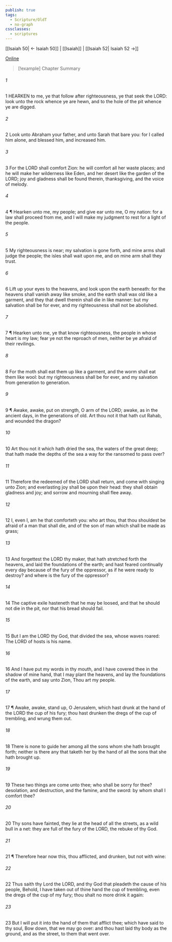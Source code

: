 ```yaml
---
publish: true
tags:
  - Scripture/OldT
  - no-graph
cssclasses:
  - scriptures
---
```

[[Isaiah 50| ← Isaiah 50]] | [[Isaiah]] | [[Isaiah 52| Isaiah 52 →]]

[Online](https://churchofjesuschrist.org/study/scriptures/ot/isa/51?lang=eng)

>[!example] Chapter Summary
>
###### 1
1 HEARKEN to me, ye that follow after righteousness, ye that seek the LORD: look unto the rock whence ye are hewn, and to the hole of the pit whence ye are digged.
###### 2
2 Look unto Abraham your father, and unto Sarah that bare you: for I called him alone, and blessed him, and increased him.
###### 3
3 For the LORD shall comfort Zion: he will comfort all her waste places; and he will make her wilderness like Eden, and her desert like the garden of the LORD; joy and gladness shall be found therein, thanksgiving, and the voice of melody.
###### 4
4 ¶ Hearken unto me, my people; and give ear unto me, O my nation: for a law shall proceed from me, and I will make my judgment to rest for a light of the people.
###### 5
5 My righteousness is near; my salvation is gone forth, and mine arms shall judge the people; the isles shall wait upon me, and on mine arm shall they trust.
###### 6
6 Lift up your eyes to the heavens, and look upon the earth beneath: for the heavens shall vanish away like smoke, and the earth shall wax old like a garment, and they that dwell therein shall die in like manner: but my salvation shall be for ever, and my righteousness shall not be abolished.
###### 7
7 ¶ Hearken unto me, ye that know righteousness, the people in whose heart is my law; fear ye not the reproach of men, neither be ye afraid of their revilings.
###### 8
8 For the moth shall eat them up like a garment, and the worm shall eat them like wool: but my righteousness shall be for ever, and my salvation from generation to generation.
###### 9
9 ¶ Awake, awake, put on strength, O arm of the LORD; awake, as in the ancient days, in the generations of old.  Art thou not it that hath cut Rahab, and wounded the dragon?
###### 10
10 Art thou not it which hath dried the sea, the waters of the great deep; that hath made the depths of the sea a way for the ransomed to pass over?
###### 11
11 Therefore the redeemed of the LORD shall return, and come with singing unto Zion; and everlasting joy shall be upon their head: they shall obtain gladness and joy; and sorrow and mourning shall flee away.
###### 12
12 I, even I, am he that comforteth you: who art thou, that thou shouldest be afraid of a man that shall die, and of the son of man which shall be made as grass;
###### 13
13 And forgettest the LORD thy maker, that hath stretched forth the heavens, and laid the foundations of the earth; and hast feared continually every day because of the fury of the oppressor, as if he were ready to destroy?  and where is the fury of the oppressor?
###### 14
14 The captive exile hasteneth that he may be loosed, and that he should not die in the pit, nor that his bread should fail.
###### 15
15 But I am the LORD thy God, that divided the sea, whose waves roared: The LORD of hosts is his name.
###### 16
16 And I have put my words in thy mouth, and I have covered thee in the shadow of mine hand, that I may plant the heavens, and lay the foundations of the earth, and say unto Zion, Thou art my people.
###### 17
17 ¶ Awake, awake, stand up, O Jerusalem, which hast drunk at the hand of the LORD the cup of his fury; thou hast drunken the dregs of the cup of trembling, and wrung them out.
###### 18
18 There is none to guide her among all the sons whom she hath brought forth; neither is there any that taketh her by the hand of all the sons that she hath brought up.
###### 19
19 These two things are come unto thee; who shall be sorry for thee?  desolation, and destruction, and the famine, and the sword: by whom shall I comfort thee?
###### 20
20 Thy sons have fainted, they lie at the head of all the streets, as a wild bull in a net: they are full of the fury of the LORD, the rebuke of thy God.
###### 21
21 ¶ Therefore hear now this, thou afflicted, and drunken, but not with wine:
###### 22
22 Thus saith thy Lord the LORD, and thy God that pleadeth the cause of his people, Behold, I have taken out of thine hand the cup of trembling, even the dregs of the cup of my fury; thou shalt no more drink it again:
###### 23
23 But I will put it into the hand of them that afflict thee; which have said to thy soul, Bow down, that we may go over: and thou hast laid thy body as the ground, and as the street, to them that went over.



